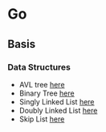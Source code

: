 # Go

## Basis

### Data Structures

- AVL tree [here](./_basis/data_structures/avl_tree/v1/main.go)
- Binary Tree [here](./_basis/data_structures/binary_tree/v1/main.go)
- Singly Linked List [here](./_basis/data_structures/singly_linked_list/v1/main.go)
- Doubly Linked List [here](./_basis/data_structures/doubly_linked_list/v1/main.go)
- Skip List [here](./_basis/data_structures/skip_list/v1/main.go)